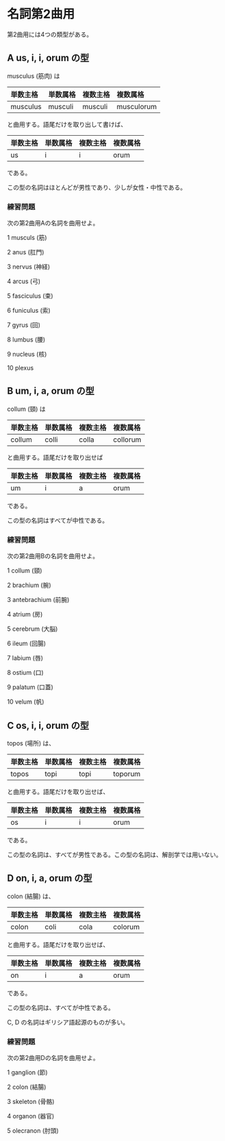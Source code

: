 # 名詞第2曲用


 

第2曲用には4つの類型がある。

 

## A us, i, i, orum の型

musculus (筋肉) は

|単数主格|単数属格|複数主格|複数属格|
|:---|:---|:---|:---|
|musculus|musculi|musculi|musculorum|

と曲用する。語尾だけを取り出して書けば、

 
|単数主格|単数属格|複数主格|複数属格|
|:---|:---|:---|:---|
|us|i|i|orum|

 

である。

 

この型の名詞はほとんどが男性であり、少しが女性・中性である。

 

### 練習問題

次の第2曲用Aの名詞を曲用せよ。

 

1 musculs (筋)

2 anus (肛門)

3 nervus (神経)

4 arcus (弓)

5 fasciculus (束)

6 funiculus (索)

7 gyrus (回)

8 lumbus (腰)

9 nucleus (核)

10 plexus

 

 

 

## B um, i, a, orum の型

 

collum (頸) は

 
|単数主格|単数属格|複数主格|複数属格|
|:---|:---|:---|:---|
|collum|colli|colla|collorum|

 

と曲用する。語尾だけを取り出せば

 
|単数主格|単数属格|複数主格|複数属格|
|:---|:---|:---|:---|
|um|i|a|orum|

 

である。

 

この型の名詞はすべてが中性である。

 

 

### 練習問題

次の第2曲用Bの名詞を曲用せよ。

 

1 collum (頸)

2 brachium (腕)

3 antebrachium (前腕)

4 atrium (房)

5 cerebrum (大脳)

6 ileum (回腸)

7 labium (唇)

8 ostium (口)

9 palatum (口蓋)

10 velum (帆)

## C os, i, i, orum の型

 

topos (場所) は、

 
|単数主格|単数属格|複数主格|複数属格|
|:---|:---|:---|:---|
|topos|topi|topi|toporum|

 

と曲用する。語尾だけを取り出せば、

 
|単数主格|単数属格|複数主格|複数属格|
|:---|:---|:---|:---|
|os|i|i|orum|

 

である。

 

この型の名詞は、すべてが男性である。この型の名詞は、解剖学では用いない。

 

 

## D on, i, a, orum の型

 

colon (結腸) は、

 
|単数主格|単数属格|複数主格|複数属格|
|:---|:---|:---|:---|
|colon|coli|cola|colorum|

 

と曲用する。語尾だけを取り出せば、

 
|単数主格|単数属格|複数主格|複数属格|
|:---|:---|:---|:---|
|on|i|a|orum|

 

である。

 

この型の名詞は、すべてが中性である。

 

C, D の名詞はギリシア語起源のものが多い。

 

### 練習問題

 

次の第2曲用Dの名詞を曲用せよ。

 

1 ganglion (節)

2 colon (結腸)

3 skeleton (骨骼)

4 organon (器官)

5 olecranon (肘頭)
